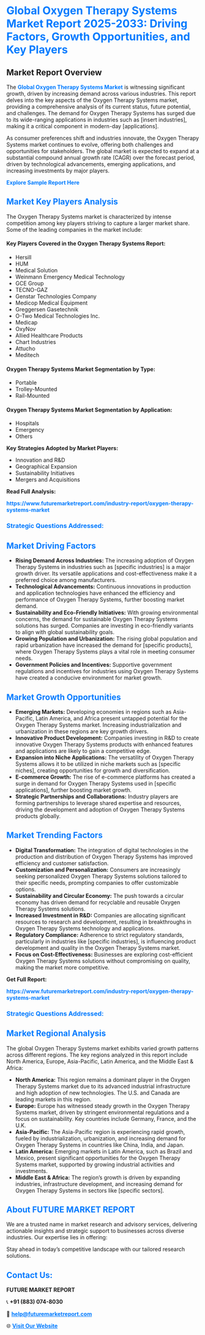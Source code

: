 <h1 style="color: #007BFF;">Global Oxygen Therapy Systems Market Report 2025-2033: Driving Factors, Growth Opportunities, and Key Players</h1>

<section id="overview">
<h2>Market Report Overview</h2>
<p>The <a href="https://www.futuremarketreport.com/industry-report/oxygen-therapy-systems-market" style="color: #007BFF; text-decoration: none;"><strong>Global Oxygen Therapy Systems Market</strong></a> is witnessing significant growth, driven by increasing demand across various industries. This report delves into the key aspects of the Oxygen Therapy Systems market, providing a comprehensive analysis of its current status, future potential, and challenges. The demand for Oxygen Therapy Systems has surged due to its wide-ranging applications in industries such as [insert industries], making it a critical component in modern-day [applications].</p>
<p>As consumer preferences shift and industries innovate, the Oxygen Therapy Systems market continues to evolve, offering both challenges and opportunities for stakeholders. The global market is expected to expand at a substantial compound annual growth rate (CAGR) over the forecast period, driven by technological advancements, emerging applications, and increasing investments by major players.</p>
</section>

<section id="overview">
<p><a href="https://www.futuremarketreport.com/request-sample/reportId=110027" style="color: #007BFF; text-decoration: none;"><strong>Explore Sample Report Here</strong></a></p>
</section>

<section id="key-players">
<h2 style="color: #007BFF;">Market Key Players Analysis</h2>
<p>The Oxygen Therapy Systems market is characterized by intense competition among key players striving to capture a larger market share. Some of the leading companies in the market include:</p>
<h4>Key Players Covered in the Oxygen Therapy Systems Report:</h4>
<ul><li>Hersill</li><li>HUM</li><li>Medical Solution</li><li>Weinmann Emergency Medical Technology</li><li>GCE Group</li><li>TECNO-GAZ</li><li>Genstar Technologies Company</li><li>Medicop Medical Equipment</li><li>Greggersen Gasetechnik</li><li>O-Two Medical Technologies Inc.</li><li>Medicap</li><li>OxyNov</li><li>Allied Healthcare Products</li><li>Chart Industries</li><li>Attucho</li><li>Meditech</li></ul>
<h4>Oxygen Therapy Systems Market Segmentation by Type:</h4>
<ul><li>Portable</li><li>Trolley-Mounted</li><li>Rail-Mounted</li></ul>

<h4>Oxygen Therapy Systems Market Segmentation by Application:</h4>
<ul><li>Hospitals</li><li>Emergency</li><li>Others</li></ul>
<p><strong>Key Strategies Adopted by Market Players:</strong></p>
<ul>
<li>Innovation and R&D</li>
<li>Geographical Expansion</li>
<li>Sustainability Initiatives</li>
<li>Mergers and Acquisitions</li>
</ul>
</section>

<section>
<p><strong>Read Full Analysis: </strong></p><a href="https://www.futuremarketreport.com/industry-report/oxygen-therapy-systems-market" style="color: #007BFF; text-decoration: none;"><strong>https://www.futuremarketreport.com/industry-report/oxygen-therapy-systems-market</strong></a>
<h3 style="color: #007BFF;">Strategic Questions Addressed:</h3>
</section>

<section id="driving-factors">
<h2 style="color: #007BFF;">Market Driving Factors</h2>
<ul>
<li><strong>Rising Demand Across Industries:</strong> The increasing adoption of Oxygen Therapy Systems in industries such as [specific industries] is a major growth driver. Its versatile applications and cost-effectiveness make it a preferred choice among manufacturers.</li>
<li><strong>Technological Advancements:</strong> Continuous innovations in production and application technologies have enhanced the efficiency and performance of Oxygen Therapy Systems, further boosting market demand.</li>
<li><strong>Sustainability and Eco-Friendly Initiatives:</strong> With growing environmental concerns, the demand for sustainable Oxygen Therapy Systems solutions has surged. Companies are investing in eco-friendly variants to align with global sustainability goals.</li>
<li><strong>Growing Population and Urbanization:</strong> The rising global population and rapid urbanization have increased the demand for [specific products], where Oxygen Therapy Systems plays a vital role in meeting consumer needs.</li>
<li><strong>Government Policies and Incentives:</strong> Supportive government regulations and incentives for industries using Oxygen Therapy Systems have created a conducive environment for market growth.</li>
</ul>
</section>

<section id="growth-opportunities">
<h2 style="color: #007BFF;">Market Growth Opportunities</h2>
<ul>
<li><strong>Emerging Markets:</strong> Developing economies in regions such as Asia-Pacific, Latin America, and Africa present untapped potential for the Oxygen Therapy Systems market. Increasing industrialization and urbanization in these regions are key growth drivers.</li>
<li><strong>Innovative Product Development:</strong> Companies investing in R&D to create innovative Oxygen Therapy Systems products with enhanced features and applications are likely to gain a competitive edge.</li>
<li><strong>Expansion into Niche Applications:</strong> The versatility of Oxygen Therapy Systems allows it to be utilized in niche markets such as [specific niches], creating opportunities for growth and diversification.</li>
<li><strong>E-commerce Growth:</strong> The rise of e-commerce platforms has created a surge in demand for Oxygen Therapy Systems used in [specific applications], further boosting market growth.</li>
<li><strong>Strategic Partnerships and Collaborations:</strong> Industry players are forming partnerships to leverage shared expertise and resources, driving the development and adoption of Oxygen Therapy Systems products globally.</li>
</ul>
</section>

<section id="trending-factors">
<h2 style="color: #007BFF;">Market Trending Factors</h2>
<ul>
<li><strong>Digital Transformation:</strong> The integration of digital technologies in the production and distribution of Oxygen Therapy Systems has improved efficiency and customer satisfaction.</li>
<li><strong>Customization and Personalization:</strong> Consumers are increasingly seeking personalized Oxygen Therapy Systems solutions tailored to their specific needs, prompting companies to offer customizable options.</li>
<li><strong>Sustainability and Circular Economy:</strong> The push towards a circular economy has driven demand for recyclable and reusable Oxygen Therapy Systems solutions.</li>
<li><strong>Increased Investment in R&D:</strong> Companies are allocating significant resources to research and development, resulting in breakthroughs in Oxygen Therapy Systems technology and applications.</li>
<li><strong>Regulatory Compliance:</strong> Adherence to strict regulatory standards, particularly in industries like [specific industries], is influencing product development and quality in the Oxygen Therapy Systems market.</li>
<li><strong>Focus on Cost-Effectiveness:</strong> Businesses are exploring cost-efficient Oxygen Therapy Systems solutions without compromising on quality, making the market more competitive.</li>
</ul>
</section>

<section>
<p><strong>Get Full Report: </strong></p><a href="https://www.futuremarketreport.com/industry-report/oxygen-therapy-systems-market" style="color: #007BFF; text-decoration: none;"><strong>https://www.futuremarketreport.com/industry-report/oxygen-therapy-systems-market</strong></a>
<h3 style="color: #007BFF;">Strategic Questions Addressed:</h3>
</section>


<section id="regional-analysis">
<h2 style="color: #007BFF;">Market Regional Analysis</h2>
<p>The global Oxygen Therapy Systems market exhibits varied growth patterns across different regions. The key regions analyzed in this report include North America, Europe, Asia-Pacific, Latin America, and the Middle East & Africa:</p>
<ul>
<li><strong>North America:</strong> This region remains a dominant player in the Oxygen Therapy Systems market due to its advanced industrial infrastructure and high adoption of new technologies. The U.S. and Canada are leading markets in this region.</li>
<li><strong>Europe:</strong> Europe has witnessed steady growth in the Oxygen Therapy Systems market, driven by stringent environmental regulations and a focus on sustainability. Key countries include Germany, France, and the U.K.</li>
<li><strong>Asia-Pacific:</strong> The Asia-Pacific region is experiencing rapid growth, fueled by industrialization, urbanization, and increasing demand for Oxygen Therapy Systems in countries like China, India, and Japan.</li>
<li><strong>Latin America:</strong> Emerging markets in Latin America, such as Brazil and Mexico, present significant opportunities for the Oxygen Therapy Systems market, supported by growing industrial activities and investments.</li>
<li><strong>Middle East & Africa:</strong> The region’s growth is driven by expanding industries, infrastructure development, and increasing demand for Oxygen Therapy Systems in sectors like [specific sectors].</li>
</ul>
</section>

<footer>
<h2 style="color: #007BFF;">About FUTURE MARKET REPORT</h2>
<p>We are a trusted name in market research and advisory services, delivering actionable insights and strategic support to businesses across diverse industries. Our expertise lies in offering:</p>

<p>Stay ahead in today’s competitive landscape with our tailored research solutions.</p>

<h2 style="color: #007BFF;">Contact Us:</h2>
<p><strong>FUTURE MARKET REPORT</strong></p>
<p>📞 <strong>+91 (883) 074-8030</strong></p>
<p>📧 <strong><a href="mailto:help@futuremarketreport.com" style="color: #007BFF;">help@futuremarketreport.com</a></strong></p>
<p>🌐 <strong><a href="https://www.futuremarketreport.com/" style="color: #007BFF;">Visit Our Website</a></strong></p>
</footer>